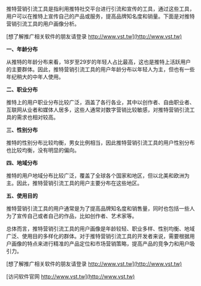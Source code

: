 推特营销引流工具是指利用推特社交平台进行引流和宣传的工具，通过这些工具，用户可以在推特上宣传自己的产品或服务，提高品牌知名度和销量。下面是对推特营销引流工具的用户画像分析。

[想了解推广相关软件的朋友请登录 http://www.vst.tw](http://www.vst.tw)

**一、年龄分布**

从推特的年龄分布来看，18岁至29岁的年轻人占比最高，这也是推特上活跃用户的主要群体。因此，推特营销引流工具的用户年龄分布以年轻人为主，但也有一些年纪稍大的中年人使用。

**二、职业分布**

推特上的用户职业分布比较广泛，涵盖了各行各业，其中以创作者、自由职业者、互联网从业者和媒体人居多，这些人通常对数字营销比较敏感，对推特营销引流工具的需求也相对较高。

**三、性别分布**

推特的性别分布比较均衡，男女比例相当，因此推特营销引流工具的用户性别分布也比较均衡，没有明显的偏向。

**四、地域分布**

推特的用户地域分布比较广泛，覆盖了全球各个国家和地区，但以北美和欧洲为主。因此，推特营销引流工具的用户主要分布在这些地区。

**五、使用目的**

推特营销引流工具的用户通常是为了提高品牌知名度和销售量，同时也包括一些人为了宣传自己或者自己的作品，比如创作者、艺术家等。

总体而言，推特营销引流工具的用户画像是年龄较轻、职业多样、性别均衡、地域广泛、使用目的多样化的群体。对于推特营销引流工具的开发者来说，需要根据用户画像的特点来进行精准的产品定位和市场营销策略，提高产品的竞争力和用户吸引力。

[想了解推广相关软件的朋友请登录 http://www.vst.tw](http://www.vst.tw)


[访问软件官网 http://www.vst.tw](http://www.vst.tw)
